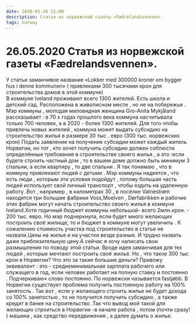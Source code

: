```yaml
---
date: 2020-05-26 21:00
description: Статья из норвежской газеты «Fædrelandsvennen».  
tags: norway
---
```

# 26.05.2020 Статья из норвежской газеты «Fædrelandsvennen».  

У статьи заманчивое название  «Lokker med 300000 kroner om bygger hus i denne kommunen» ( привлекаем  300 тысячами крон  для строительства домов в этой коммуне)                      
   В коммуне  Iveland  проживают всего 1300 жителей.  Есть школа и детский сад. Расположена  в живописном месте  , но не на побережье . Мэр коммуны , молодая миловидная женщина Gro-Anita Mykjåland  рассказывает : в 70 х годах прошлого века коммуна насчитывала только 700 человек, а в 2020 - более 1300 жителей.  Для того чтобы привлечь новых жителей , коммуна может выдать субсидию на строительство жилья в размере 30 тыс . евро  (300 тыс. норвежских крон)  Подать заявление на получение субсидии может каждый житель Норвегии, но тот , кто хочет получить субсидию должен соблюсти определённые требования в строительстве своего жилья , а это :если будете строить частный дом , то в вашем доме должно быть минимум  3 спальни, а если  квартиру , то две спальни . Я так понимаю , что в коммуну привлекают людей  с детьми . Мэр коммуны надеется , что есть люди , которым  эти условия подойдут , потому большая часть людей использует свой личный транспорт , чтобы ездить на  удаленную работу .Вот , например , в километрах 30 , в посёлке Vatnestrøm находятся три большие фабрики Voss,Moelven , Dørfabrikken  и рабочие этих фабрик могут  начать строительство своего жилья в коммуне  Iveland.Хотя годичный бюджет коммуны  небольшой- всего 2млн.крон. - 200 тыс. евро.  Но мэр подчеркнула, если будет много желающих построить своё жилище, то и бюджет в коммуне могут увеличить .    К сожалению стоимость участка под строительство в статье не  назвали.Цены на жилье и на участки везде разные. И трудно назвать даже приблизительную цену.А сейчас я хочу написать  свои размышления  по поводу этой статьи.   Вроде идея заманчивая для тех людей , которые мечтают построить своё жильё.  Но , что такое 300 тыс крон  в Норвегии?  Что это за такие большие деньги? Привожу эквивалент : это - среднеминимальная зарплата рабочего или служащего  в год, если человек работает на полную ставку  и постоянно . Подчеркиваю» слово постоянно. По норвежски называется fastjøbb.  В Норвегии существует проблема получить постоянную работу на 100% занятость .   Так вот , если у желающего строить жилье не будет  дохода со 100% занятостью , то не получится получить субсидию , а также кредит в банке на строительство .Так что вывод мой такой для желающих строиться в Норвегии -в начале работа , потом (почти сразу! ) машина , как средство передвижения , а далее думать о жилье.  